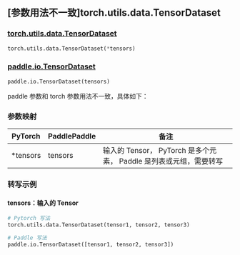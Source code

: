 ## [参数用法不一致]torch.utils.data.TensorDataset

### [torch.utils.data.TensorDataset](https://pytorch.org/docs/stable/data.html#torch.utils.data.TensorDataset)

```python
torch.utils.data.TensorDataset(*tensors)
```

### [paddle.io.TensorDataset](https://www.paddlepaddle.org.cn/documentation/docs/zh/api/paddle/io/TensorDataset_cn.html)

```python
paddle.io.TensorDataset(tensors)
```

paddle 参数和 torch 参数用法不一致，具体如下：

### 参数映射

| PyTorch  | PaddlePaddle | 备注                                             |
|----------|--------------|------------------------------------------------|
| *tensors | tensors      | 输入的 Tensor， PyTorch 是多个元素， Paddle 是列表或元组，需要转写 |

### 转写示例

#### tensors：输入的 Tensor

```python
# Pytorch 写法
torch.utils.data.TensorDataset(tensor1, tensor2, tensor3)

# Paddle 写法
paddle.io.TensorDataset([tensor1, tensor2, tensor3])
```
